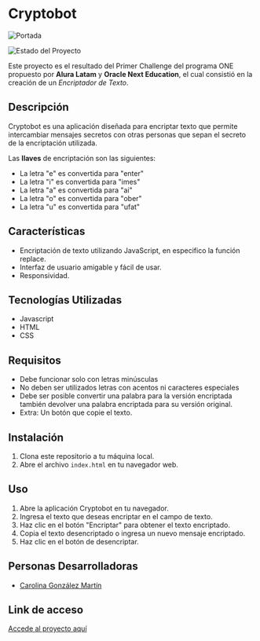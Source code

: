 # Cryptobot

![Portada](https://github.com/Carolina0709/Challenge-Encriptador/assets/71415586/a4a68224-08bf-42ba-89f0-f25c9b1d7db0)

![Estado del Proyecto](https://img.shields.io/badge/Estado-Terminado-brightgreen)

Este proyecto es el resultado del Primer Challenge del programa ONE propuesto por **Alura Latam** y **Oracle Next Education**, el cual consistió en la creación de un *Encriptador de Texto*.

## Descripción

Cryptobot es una aplicación diseñada para encriptar texto que permite intercambiar mensajes secretos con otras personas que sepan el secreto de la encriptación utilizada.

Las **llaves** de encriptación son las siguientes:

- La letra "e" es convertida para "enter"
- La letra "i" es convertida para "imes"
- La letra "a" es convertida para "ai"
- La letra "o" es convertida para "ober"
- La letra "u" es convertida para "ufat"

## Características

- Encriptación de texto utilizando JavaScript, en especifico la función replace.
- Interfaz de usuario amigable y fácil de usar.
- Responsividad.

## Tecnologías Utilizadas

- Javascript
- HTML
- CSS

## Requisitos

- Debe funcionar solo con letras minúsculas
- No deben ser utilizados letras con acentos ni caracteres especiales
- Debe ser posible convertir una palabra para la versión encriptada también devolver una palabra encriptada para su versión original.
- Extra: Un botón que copie el texto.
  
## Instalación

1. Clona este repositorio a tu máquina local.
2. Abre el archivo `index.html` en tu navegador web.

## Uso

1. Abre la aplicación Cryptobot en tu navegador.
2. Ingresa el texto que deseas encriptar en el campo de texto.
3. Haz clic en el botón "Encriptar" para obtener el texto encriptado.
4. Copia el texto desencriptado o ingresa un nuevo mensaje encriptado.
5. Haz clic en el botón de desencriptar.

## Personas Desarrolladoras

- [Carolina González Martín](https://github.com/Carolina0709)

## Link de acceso 

[Accede al proyecto aquí](https://carolina0709.github.io/Challenge-Encriptador/)
